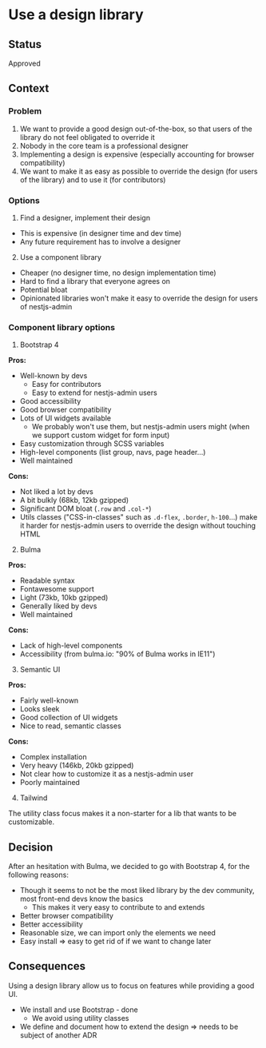 # Use a design library

## Status

Approved

## Context

### Problem

1. We want to provide a good design out-of-the-box, so that users of the library do not feel obligated to override it
2. Nobody in the core team is a professional designer
3. Implementing a design is expensive (especially accounting for browser compatibility)
4. We want to make it as easy as possible to override the design (for users of the library) and to use it (for contributors)

### Options

1. Find a designer, implement their design

- This is expensive (in designer time and dev time)
- Any future requirement has to involve a designer

2. Use a component library

- Cheaper (no designer time, no design implementation time)
- Hard to find a library that everyone agrees on
- Potential bloat
- Opinionated libraries won't make it easy to override the design for users of nestjs-admin

### Component library options

1. Bootstrap 4

**Pros:**

- Well-known by devs
  - Easy for contributors
  - Easy to extend for nestjs-admin users
- Good accessibility
- Good browser compatibility
- Lots of UI widgets available
  - We probably won't use them, but nestjs-admin users might (when we support custom widget for form input)
- Easy customization through SCSS variables
- High-level components (list group, navs, page header...)
- Well maintained

**Cons:**

- Not liked a lot by devs
- A bit bulkly (68kb, 12kb gzipped)
- Significant DOM bloat (`.row` and `.col-*`)
- Utils classes ("CSS-in-classes" such as `.d-flex`, `.border`, `h-100`...) make it harder for nestjs-admin users to override the design without touching HTML

2. Bulma

**Pros:**

- Readable syntax
- Fontawesome support
- Light (73kb, 10kb gzipped)
- Generally liked by devs
- Well maintained

**Cons:**

- Lack of high-level components
- Accessibility (from bulma.io: "90% of Bulma works in IE11")

3. Semantic UI

**Pros:**

- Fairly well-known
- Looks sleek
- Good collection of UI widgets
- Nice to read, semantic classes

**Cons:**

- Complex installation
- Very heavy (146kb, 20kb gzipped)
- Not clear how to customize it as a nestjs-admin user
- Poorly maintained

4. Tailwind

The utility class focus makes it a non-starter for a lib that wants to be customizable.

## Decision

After an hesitation with Bulma, we decided to go with Bootstrap 4, for the following reasons:

- Though it seems to not be the most liked library by the dev community, most front-end devs know the basics
  - This makes it very easy to contribute to and extends
- Better browser compatibility
- Better accessibility
- Reasonable size, we can import only the elements we need
- Easy install => easy to get rid of if we want to change later

## Consequences

Using a design library allow us to focus on features while providing a good UI.

- We install and use Bootstrap - done
  - We avoid using utility classes
- We define and document how to extend the design => needs to be subject of another ADR
